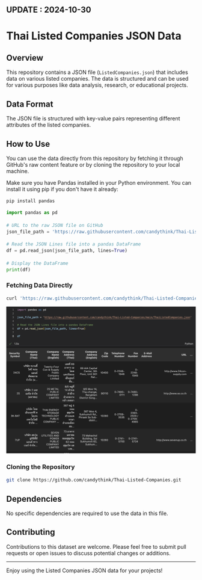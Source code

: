 ## UPDATE : 2024-10-30
# Thai Listed Companies JSON Data

## Overview
This repository contains a JSON file (`ListedCompanies.json`) that includes data on various listed companies. The data is structured and can be used for various purposes like data analysis, research, or educational projects.

## Data Format
The  JSON file is structured with key-value pairs representing different attributes of the listed companies.

## How to Use
You can use the data directly from this repository by fetching it through GitHub's raw content feature or by cloning the repository to your local machine.

Make sure you have Pandas installed in your Python environment. You can install it using pip if you don't have it already:
```bash
pip install pandas
```
```python
import pandas as pd

# URL to the raw JSON file on GitHub
json_file_path = 'https://raw.githubusercontent.com/candythink/Thai-Listed-Companies/main/ThaiListedCompanies.json'

# Read the JSON Lines file into a pandas DataFrame
df = pd.read_json(json_file_path, lines=True)

# Display the DataFrame
print(df)
```

### Fetching Data Directly
```bash
curl 'https://raw.githubusercontent.com/candythink/Thai-Listed-Companies/main/ThaiListedCompanies.json' 
```

![sample](https://raw.githubusercontent.com/candythink/Thai-Listed-Companies/sample-pic/pics/sample1.png)

### Cloning the Repository
```bash
git clone https://github.com/candythink/Thai-Listed-Companies.git
```

## Dependencies
No specific dependencies are required to use the data in this file.

## Contributing
Contributions to this dataset are welcome. Please feel free to submit pull requests or open issues to discuss potential changes or additions.

---

Enjoy using the Listed Companies JSON data for your projects!
